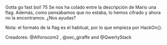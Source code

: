 Gotta go fast boi!
75
Se nos ha colado entre la descripción de Mario una flag. Además, como pensábamos que no estaba, lo hemos cifrado y ahora no la encontramos. ¿Nos ayudas?

Nota: el formato de la flag es el habitual, por lo que empieza por HackOn{}.

Creadores: @Alfonsozm2 , @sec_giraffe and @QwertyStack
